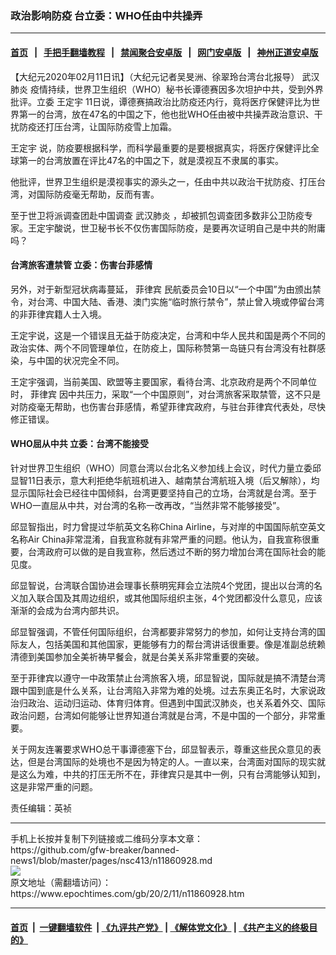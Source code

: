 ### 政治影响防疫 台立委：WHO任由中共操弄
------------------------

#### [首页](https://github.com/gfw-breaker/banned-news1/blob/master/README.md) &nbsp;&nbsp;|&nbsp;&nbsp; [手把手翻墙教程](https://github.com/gfw-breaker/guides/wiki) &nbsp;&nbsp;|&nbsp;&nbsp; [禁闻聚合安卓版](https://github.com/gfw-breaker/bn-android) &nbsp;&nbsp;|&nbsp;&nbsp; [网门安卓版](https://github.com/oGate2/oGate) &nbsp;&nbsp;|&nbsp;&nbsp; [神州正道安卓版](https://github.com/SzzdOgate/update) 



<div><p>
 【大纪元2020年02月11日讯】（大纪元记者吴旻洲、徐翠玲台湾台北报导）
 <ok href="https://www.epochtimes.com/gb/tag/%E6%AD%A6%E6%B1%89%E8%82%BA%E7%82%8E.html">
  武汉肺炎
 </ok>
 疫情持续，世界卫生组织（WHO）秘书长谭德赛因多次坦护中共，受到外界批评。立委
 <ok href="https://www.epochtimes.com/gb/tag/%E7%8E%8B%E5%AE%9A%E5%AE%87.html">
  王定宇
 </ok>
 11日说，谭德赛搞政治比防疫还内行，竟将医疗保健评比为世界第一的台湾，放在47名的中国之下，他也批WHO任由被中共操弄政治意识、干扰防疫还打压台湾，让国际防疫雪上加霜。
</p>
<p>
 <ok href="https://www.epochtimes.com/gb/tag/%E7%8E%8B%E5%AE%9A%E5%AE%87.html">
  王定宇
 </ok>
 说，防疫要根据科学，而科学最重要的是要根据真实，将医疗保健评比全球第一的台湾放置在评比47名的中国之下，就是漠视互不隶属的事实。
</p>
<p>
 他批评，世界卫生组织是漠视事实的源头之一，任由中共以政治干扰防疫、打压台湾，对国际防疫毫无帮助，反而有害。
</p>
<p>
 至于世卫将派调查团赴中国调查
 <ok href="https://www.epochtimes.com/gb/tag/%E6%AD%A6%E6%B1%89%E8%82%BA%E7%82%8E.html">
  武汉肺炎
 </ok>
 ，却被抓包调查团多数非公卫防疫专家。王定宇酸说，世卫秘书长不仅伤害国际防疫，是要再次证明自己是中共的附庸吗？
</p>
<h4>
 台湾旅客遭禁管 立委：伤害台菲感情
</h4>
<p>
 另外，对于新型冠状病毒蔓延，
 <ok href="https://www.epochtimes.com/gb/tag/%E8%8F%B2%E5%BE%8B%E5%AE%BE.html">
  菲律宾
 </ok>
 民航委员会10日以“一个中国”为由颁出禁令，对台湾、中国大陆、香港、澳门实施“临时旅行禁令”，禁止曾入境或停留台湾的非菲律宾籍人士入境。
</p>
<p>
 王定宇说，这是一个错误且无益于防疫决定，台湾和中华人民共和国是两个不同的政治实体、两个不同管理单位，在防疫上，国际称赞第一岛链只有台湾没有社群感染，与中国的状况完全不同。
</p>
<p>
 王定宇强调，当前美国、欧盟等主要国家，看待台湾、北京政府是两个不同单位时，
 <ok href="https://www.epochtimes.com/gb/tag/%E8%8F%B2%E5%BE%8B%E5%AE%BE.html">
  菲律宾
 </ok>
 因中共压力，采取“一个中国原则”，对台湾旅客采取禁管，这不只是对防疫毫无帮助，也伤害台菲感情，希望菲律宾政府，与驻台菲律宾代表处，尽快修正错误。
</p>
<h4>
 WHO屈从中共 立委：台湾不能接受
</h4>
<p>
 针对世界卫生组织（WHO）同意台湾以台北名义参加线上会议，时代力量立委邱显智11日表示，意大利拒绝华航班机进入、越南禁台湾航班入境（后又解除），均显示国际社会已经往中国倾斜，台湾更要坚持自己的立场，台湾就是台湾。至于WHO一直屈从中共，对台湾的名称一改再改，“当然非常不能够接受”。
</p>
<p>
 邱显智指出，时力曾提过华航英文名称China Airline，与对岸的中国国际航空英文名称Air China非常混淆，自我宣称就有非常严重的问题。他认为，自我宣称很重要，台湾政府可以做的是自我宣称，然后透过不断的努力增加台湾在国际社会的能见度。
</p>
<p>
 邱显智说，台湾联合国协进会理事长蔡明宪拜会立法院4个党团，提出以台湾的名义加入联合国及其周边组织，或其他国际组织主张，4个党团都没什么意见，应该渐渐的会成为台湾内部共识。
</p>
<p>
 邱显智强调，不管任何国际组织，台湾都要非常努力的参加，如何让支持台湾的国际友人，包括美国和其他国家，更能够有力的帮台湾讲话很重要。像是准副总统赖清德到美国参加全美祈祷早餐会，就是台美关系非常重要的突破。
</p>
<p>
 至于菲律宾以遵守一中政策禁止台湾旅客入境，邱显智说，国际就是搞不清楚台湾跟中国到底是什么关系，让台湾陷入非常为难的处境。过去东奥正名时，大家说政治归政治、运动归运动、体育归体育。但遇到中国武汉肺炎，也关系着外交、国际政治问题，台湾如何能够让世界知道台湾就是台湾，不是中国的一个部分，非常重要。
</p>
<p>
 关于网友连署要求WHO总干事谭德塞下台，邱显智表示，尊重这些民众意见的表达，但是台湾国际的处境也不是因为特定的人。一直以来，台湾面对国际的现实就是这么为难，中共的打压无所不在，菲律宾只是其中一例，只有台湾能够认知到，这是非常严重的问题。
</p>
<p>
 责任编辑：英祯
</p>
</div>
<hr/>
手机上长按并复制下列链接或二维码分享本文章：<br/>
https://github.com/gfw-breaker/banned-news1/blob/master/pages/nsc413/n11860928.md <br/>
<a href='https://github.com/gfw-breaker/banned-news1/blob/master/pages/nsc413/n11860928.md'><img src='https://github.com/gfw-breaker/banned-news1/blob/master/pages/nsc413/n11860928.md.png'/></a> <br/>
原文地址（需翻墙访问）：https://www.epochtimes.com/gb/20/2/11/n11860928.htm


------------------------
#### [首页](https://github.com/gfw-breaker/banned-news1/blob/master/README.md) &nbsp;|&nbsp; [一键翻墙软件](https://github.com/gfw-breaker/nogfw/blob/master/README.md) &nbsp;| [《九评共产党》](https://github.com/gfw-breaker/9ping.md/blob/master/README.md#九评之一评共产党是什么) | [《解体党文化》](https://github.com/gfw-breaker/jtdwh.md/blob/master/README.md) | [《共产主义的终极目的》](https://github.com/gfw-breaker/gczydzjmd.md/blob/master/README.md)


<img src='http://gfw-breaker.win/banned-news/pages/nsc413/n11860928.md' width='0px' height='0px'/>